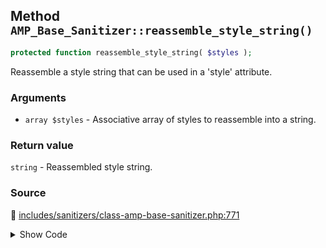 ## Method `AMP_Base_Sanitizer::reassemble_style_string()`

```php
protected function reassemble_style_string( $styles );
```

Reassemble a style string that can be used in a &#039;style&#039; attribute.

### Arguments

* `array $styles` - Associative array of styles to reassemble into a string.

### Return value

`string` - Reassembled style string.

### Source

:link: [includes/sanitizers/class-amp-base-sanitizer.php:771](/includes/sanitizers/class-amp-base-sanitizer.php#L771-L790)

<details>
<summary>Show Code</summary>

```php
protected function reassemble_style_string( $styles ) {
	if ( ! is_array( $styles ) ) {
		return '';
	}
	// Discard empty values first.
	$styles = array_filter( $styles );
	return array_reduce(
		array_keys( $styles ),
		static function ( $style_string, $style_name ) use ( $styles ) {
			if ( ! empty( $style_string ) ) {
				$style_string .= ';';
			}
			return $style_string . "{$style_name}:{$styles[ $style_name ]}";
		},
		''
	);
}
```

</details>
